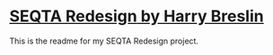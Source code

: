 # <ins>**SEQTA Redesign** by Harry Breslin</ins>

This is the readme for my SEQTA Redesign project.

